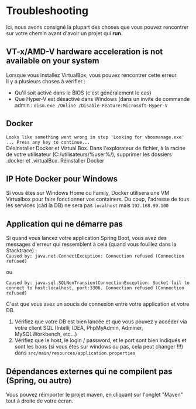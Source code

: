 # Troubleshooting

Ici, nous avons consigné la plupart des choses que vous pouvez rencontrer sur votre chemin avant d'avoir un projet qui **run**.

## VT-x/AMD-V hardware acceleration is not available on your system
Lorsque vous installez VirtualBox, vous pouvez rencontrer cette erreur.  
Il y a plusieurs choses à vérifier :  
 * Qu'il soit activé dans le BIOS (c'est généralement le cas)
 * Que Hyper-V est désactivé dans Windows (dans un invite de commande admin : `dism.exe /Online /Disable-Feature:Microsoft-Hyper-V`

## Docker

`Looks like something went wrong in step 'Looking for vboxmanage.exe' ... Press any key to continue...`  
Désinstaller Docker et Virtual Box. Dans l'explorateur de fichier, à la racine de votre utilisateur (C:/utilisateurs/%user%/), supprimer les dossiers .docker et .virtualBox.
Réinstaller Docker


## IP Hote Docker pour Windows 

Si vous êtes sur Windows Home ou Family, Docker utilisera une VM Virtualbox pour faire fonctionner vos containers.
Du coup, l'adresse de tous les services (càd la DB) ne sera pas `localhost` mais `192.168.99.100`

## Application qui ne démarre pas

Si quand vous lancez votre application Spring Boot, vous avez des messages d'erreur qui ressemblent à cela (quand vous fouillez dans la Stacktrace) :  
`Caused by: java.net.ConnectException: Connection refused (Connection refused)`

ou

`Caused by: java.sql.SQLNonTransientConnectionException: Socket fail to connect to host:localhost, port:3306. Connection refused (Connection refused)`

C'est que vous avez un soucis de connexion entre votre application et votre DB.

1. Vérifiez que votre DB est bien lancée et que vous pouvez y accéder via votre client SQL (Intellij IDEA, PhpMyAdmin, Adminer, MySQLWorkbench, etc...)
2. Vérifiez que le host, le login / password, et le port sont bien indiqués et sont les bons (si vous êtes sur windows ou pas, cela peut changer !!!) dans `src/main/resources/application.properties`

## Dépendances externes qui ne compilent pas (Spring, ou autre)

Vous pouvez réimporter le projet maven, en cliquant sur l'onglet "Maven" tout à droite de votre écran.
